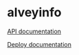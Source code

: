 # alveyinfo

[API documentation](https://github.com/alveyproject/alveyinfo-api/blob/master/README.md)

[Deploy documentation](https://github.com/alveyproject/alveyinfo/blob/master/doc/deploy.md)
